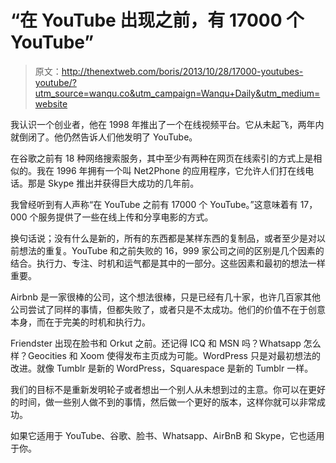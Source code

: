 # “在 YouTube 出现之前，有 17000 个 YouTube”

> 原文：<http://thenextweb.com/boris/2013/10/28/17000-youtubes-youtube/?utm_source=wanqu.co&utm_campaign=Wanqu+Daily&utm_medium=website>

我认识一个创业者，他在 1998 年推出了一个在线视频平台。它从未起飞，两年内就倒闭了。他仍然告诉人们他发明了 YouTube。

在谷歌之前有 18 种网络搜索服务，其中至少有两种在网页在线索引的方式上是相似的。我在 1996 年拥有一个叫 Net2Phone 的应用程序，它允许人们打在线电话。那是 Skype 推出并获得巨大成功的几年前。

我曾经听到有人声称“在 YouTube 之前有 17000 个 YouTube。”这意味着有 17，000 个服务提供了一些在线上传和分享电影的方式。

换句话说；没有什么是新的，所有的东西都是某样东西的复制品，或者至少是对以前想法的重复。YouTube 和之前失败的 16，999 家公司之间的区别是几个因素的结合。执行力、专注、时机和运气都是其中的一部分。这些因素和最初的想法一样重要。

Airbnb 是一家很棒的公司，这个想法很棒，只是已经有几十家，也许几百家其他公司尝试了同样的事情，但都失败了，或者只是不太成功。他们的价值不在于创意本身，而在于完美的时机和执行力。

Friendster 出现在脸书和 Orkut 之前。还记得 ICQ 和 MSN 吗？Whatsapp 怎么样？Geocities 和 Xoom 使得发布主页成为可能。WordPress 只是对最初想法的改进。就像 Tumblr 是新的 WordPress，Squarespace 是新的 Tumblr 一样。

我们的目标不是重新发明轮子或者想出一个别人从未想到过的主意。你可以在更好的时间，做一些别人做不到的事情，然后做一个更好的版本，这样你就可以非常成功。

如果它适用于 YouTube、谷歌、脸书、Whatsapp、AirBnB 和 Skype，它也适用于你。